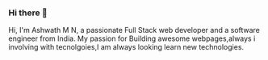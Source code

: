 ### Hi there 👋
Hi, I'm Ashwath M N, a passionate Full Stack web developer and a software engineer from India. My passion for Building awesome webpages,always i involving with tecnolgoies,I am always looking learn new technologies.
<!--
**Ashwath521/Ashwath521** is a ✨ _special_ ✨ repository because its `README.md` (this file) appears on your GitHub profile.

Here are some ideas to get you started:

- 🔭 I’m currently working on ...
- 🌱 I’m currently learning ...
- 👯 I’m looking to collaborate on ...
- 🤔 I’m looking for help with ...
- 💬 Ask me about ...
- 📫 How to reach me: ...
- 😄 Pronouns: ...
- ⚡ Fun fact: ...![Uploading code.gif…]()

-->
